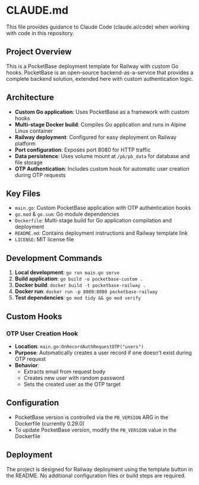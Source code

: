 # CLAUDE.md

This file provides guidance to Claude Code (claude.ai/code) when working with code in this repository.

## Project Overview

This is a PocketBase deployment template for Railway with custom Go hooks. PocketBase is an open-source backend-as-a-service that provides a complete backend solution, extended here with custom authentication logic.

## Architecture

- **Custom Go application**: Uses PocketBase as a framework with custom hooks
- **Multi-stage Docker build**: Compiles Go application and runs in Alpine Linux container
- **Railway deployment**: Configured for easy deployment on Railway platform
- **Port configuration**: Exposes port 8080 for HTTP traffic
- **Data persistence**: Uses volume mount at `/pb/pb_data` for database and file storage
- **OTP Authentication**: Includes custom hook for automatic user creation during OTP requests

## Key Files

- `main.go`: Custom PocketBase application with OTP authentication hooks
- `go.mod` & `go.sum`: Go module dependencies
- `Dockerfile`: Multi-stage build for Go application compilation and deployment
- `README.md`: Contains deployment instructions and Railway template link
- `LICENSE`: MIT license file

## Development Commands

1. **Local development**: `go run main.go serve`
2. **Build application**: `go build -o pocketbase-custom .`
3. **Docker build**: `docker build -t pocketbase-railway .`
4. **Docker run**: `docker run -p 8080:8080 pocketbase-railway`
5. **Test dependencies**: `go mod tidy && go mod verify`

## Custom Hooks

### OTP User Creation Hook
- **Location**: `main.go:OnRecordAuthRequestOTP("users")`
- **Purpose**: Automatically creates a user record if one doesn't exist during OTP request
- **Behavior**: 
  - Extracts email from request body
  - Creates new user with random password
  - Sets the created user as the OTP target

## Configuration

- PocketBase version is controlled via the `PB_VERSION` ARG in the Dockerfile (currently 0.29.0)
- To update PocketBase version, modify the `PB_VERSION` value in the Dockerfile

## Deployment

The project is designed for Railway deployment using the template button in the README. No additional configuration files or build steps are required.